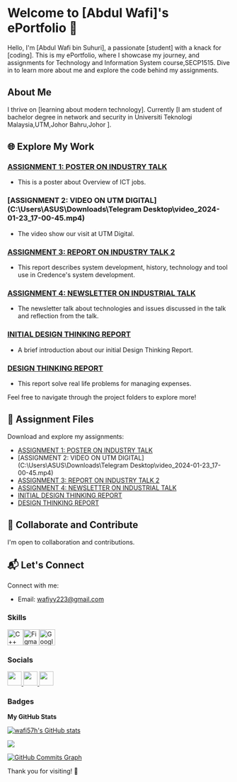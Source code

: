 # Welcome to [Abdul Wafi]'s ePortfolio 🚀

Hello, I'm [Abdul Wafi bin Suhuri], a passionate [student] with a knack for [coding]. This is my ePortfolio, where I showcase my journey, and assignments for Technology and Information System course,SECP1515. Dive in to learn more about me and explore the code behind my assignments.

## About Me

I thrive on [learning about modern technology]. Currently [I am student of bachelor degree in network and security in Universiti Teknologi Malaysia,UTM,Johor Bahru,Johor ].

## 🌐 Explore My Work

### [ASSIGNMENT 1: POSTER ON INDUSTRY TALK](blob:https://github.com/565dd3aa-3d14-499e-9f8d-c98210985f26)
- This is a poster about Overview of ICT jobs.


### [ASSIGNMENT 2: VIDEO ON UTM DIGITAL](C:\Users\ASUS\Downloads\Telegram Desktop\video_2024-01-23_17-00-45.mp4)
- The video show our visit at UTM Digital.


### [ASSIGNMENT 3: REPORT ON INDUSTRY TALK 2](blob:https://github.com/0f87207d-a965-4d39-8ac2-f6b86f9ff06c)
- This report describes system development, history, technology and tool use in Credence's system development.


### [ASSIGNMENT 4: NEWSLETTER ON INDUSTRIAL TALK](file:///C:/Users/ASUS/AppData/Local/Microsoft/Windows/INetCache/IE/K8RZ3C7E/Newletter%20tis[1].pdf)
- The newsletter talk about technologies and issues discussed in the talk and reflection from the talk.


### [INITIAL DESIGN THINKING REPORT](blob:https://github.com/8dfb02fb-9808-4ad2-97df-37930d958229)
- A brief introduction about our initial Design Thinking Report.

  
### [DESIGN THINKING REPORT](blob:https://github.com/0f87207d-a965-4d39-8ac2-f6b86f9ff06c)
- This report solve real life problems for managing expenses.



Feel free to navigate through the project folders to explore more!

## 📂 Assignment Files

Download and explore my assignments:

- [ASSIGNMENT 1: POSTER ON INDUSTRY TALK](blob:https://github.com/565dd3aa-3d14-499e-9f8d-c98210985f26)
- [ASSIGNMENT 2: VIDEO ON UTM DIGITAL](C:\Users\ASUS\Downloads\Telegram Desktop\video_2024-01-23_17-00-45.mp4)
- [ASSIGNMENT 3: REPORT ON INDUSTRY TALK 2](blob:https://github.com/0f87207d-a965-4d39-8ac2-f6b86f9ff06c)
- [ASSIGNMENT 4: NEWSLETTER ON INDUSTRIAL TALK](file:///C:/Users/ASUS/AppData/Local/Microsoft/Windows/INetCache/IE/K8RZ3C7E/Newletter%20tis[1].pdf)
- [INITIAL DESIGN THINKING REPORT](blob:https://github.com/8dfb02fb-9808-4ad2-97df-37930d958229)
- [DESIGN THINKING REPORT](blob:https://github.com/0f87207d-a965-4d39-8ac2-f6b86f9ff06c)

## 🤝 Collaborate and Contribute

I'm open to collaboration and contributions. 

## 📬 Let's Connect

Connect with me:

- Email: wafiyy223@gmail.com


### Skills


<p align="left">
<a href="https://docs.microsoft.com/en-us/cpp/?view=msvc-170" target="_blank" rel="noreferrer"><img src="https://raw.githubusercontent.com/danielcranney/readme-generator/main/public/icons/skills/cplusplus-colored.svg" width="36" height="36" alt="C++" /></a><a href="https://www.figma.com/" target="_blank" rel="noreferrer"><img src="https://raw.githubusercontent.com/danielcranney/readme-generator/main/public/icons/skills/figma-colored.svg" width="36" height="36" alt="Figma" /></a><a href="https://cloud.google.com/" target="_blank" rel="noreferrer"><img src="https://raw.githubusercontent.com/danielcranney/readme-generator/main/public/icons/skills/googlecloud-colored.svg" width="36" height="36" alt="Google Cloud" /></a>
</p>


### Socials

<p align="left"> <a href="https://www.facebook.com/Abdul Wafi" target="_blank" rel="noreferrer"> <picture> <source media="(prefers-color-scheme: dark)" srcset="https://raw.githubusercontent.com/danielcranney/readme-generator/main/public/icons/socials/facebook-dark.svg" /> <source media="(prefers-color-scheme: light)" srcset="https://raw.githubusercontent.com/danielcranney/readme-generator/main/public/icons/socials/facebook.svg" /> <img src="https://raw.githubusercontent.com/danielcranney/readme-generator/main/public/icons/socials/facebook.svg" width="32" height="32" /> </picture> </a> <a href="https://www.github.com/wafi57h" target="_blank" rel="noreferrer"> <picture> <source media="(prefers-color-scheme: dark)" srcset="https://raw.githubusercontent.com/danielcranney/readme-generator/main/public/icons/socials/github-dark.svg" /> <source media="(prefers-color-scheme: light)" srcset="https://raw.githubusercontent.com/danielcranney/readme-generator/main/public/icons/socials/github.svg" /> <img src="https://raw.githubusercontent.com/danielcranney/readme-generator/main/public/icons/socials/github.svg" width="32" height="32" /> </picture> </a> <a href="http://www.instagram.com/wafiyy223" target="_blank" rel="noreferrer"> <picture> <source media="(prefers-color-scheme: dark)" srcset="undefined" /> <source media="(prefers-color-scheme: light)" srcset="https://raw.githubusercontent.com/danielcranney/readme-generator/main/public/icons/socials/instagram.svg" /> <img src="https://raw.githubusercontent.com/danielcranney/readme-generator/main/public/icons/socials/instagram.svg" width="32" height="32" /> </picture> </a></p>

### Badges

<b>My GitHub Stats</b>

<a href="http://www.github.com/wafi57h"><img src="https://github-readme-stats.vercel.app/api?username=wafi57h&show_icons=true&hide=&count_private=true&title_color=3382ed&text_color=ffffff&icon_color=a855f7&bg_color=1c1917&hide_border=true&show_icons=true" alt="wafi57h's GitHub stats" /></a>

<a href="http://www.github.com/wafi57h"><img src="https://github-readme-streak-stats.herokuapp.com/?user=wafi57h&stroke=ffffff&background=1c1917&ring=3382ed&fire=3382ed&currStreakNum=ffffff&currStreakLabel=3382ed&sideNums=ffffff&sideLabels=ffffff&dates=ffffff&hide_border=true" /></a>

<a href="http://www.github.com/wafi57h"><img src="https://github-readme-activity-graph.cyclic.app/graph?username=wafi57h&bg_color=1c1917&color=ffffff&line=a855f7&point=ffffff&area_color=1c1917&area=true&hide_border=true&custom_title=GitHub%20Commits%20Graph" alt="GitHub Commits Graph" /></a>


Thank you for visiting! 🌟


